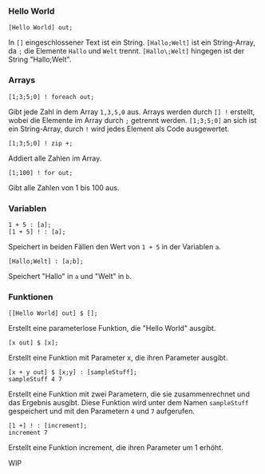 ### Hello World
```
[Hello World] out;
```
In `[]` eingeschlossener Text ist ein String. `[Hallo;Welt]` ist ein String-Array, da `;` die
Elemente `Hallo` und `Welt` trennt. `[Hallo\;Welt]` hingegen ist der String "Hallo;Welt".
### Arrays
```
[1;3;5;0] ! foreach out;
```
Gibt jede Zahl in dem Array `1,3,5,0` aus. Arrays werden durch `[] !` erstellt, wobei die Elemente im Array durch `;` getrennt werden.
`[1;3;5;0]` an sich ist ein String-Array, durch `!` wird jedes Element als Code ausgewertet.
```
[1;3;5;0] ! zip +;
```
Addiert alle Zahlen im Array.
```
[1;100] ! for out;
```
Gibt alle Zahlen von 1 bis 100 aus.
### Variablen
```
1 + 5 : [a];
[1 + 5] ! : [a];
```
Speichert in beiden Fällen den Wert von `1 + 5` in der Variablen `a`.
```
[Hallo;Welt] : [a;b];
```
Speichert "Hallo" in `a` und "Welt" in `b`.
### Funktionen
```
[[Hello World] out] $ [];
```
Erstellt eine parameterlose Funktion, die "Hello World" ausgibt.
```
[x out] $ [x];
```
Erstellt eine Funktion mit Parameter x, die ihren Parameter ausgibt.
```
[x + y out] $ [x;y] : [sampleStuff];
sampleStuff 4 7
```
Erstellt eine Funktion mit zwei Parametern, die sie zusammenrechnet und das Ergebnis ausgibt. Diese Funktion wird unter dem Namen `sampleStuff` gespeichert und mit den Parametern `4` und `7` aufgerufen.
```
[1 +] ! : [increment];
increment 7
```
Erstellt eine Funktion increment, die ihren Parameter um 1 erhöht.

WIP
